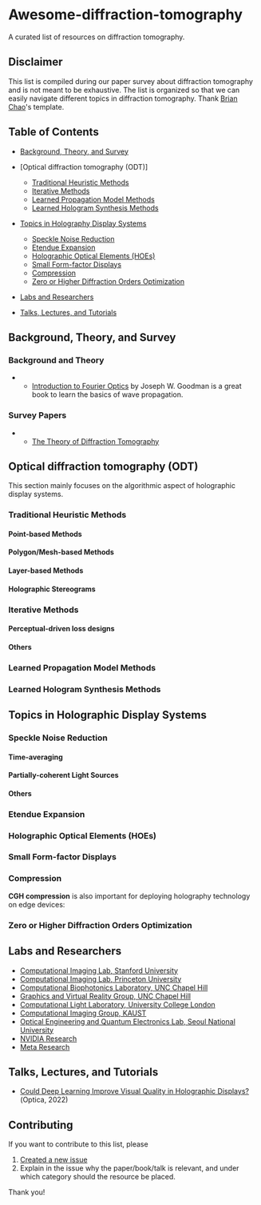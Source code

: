 # Awesome-diffraction-tomography

A curated list of resources on diffraction tomography.

## Disclaimer

This list is compiled during our paper survey about diffraction tomography and is not meant to be exhaustive. The list is organized so that we can easily navigate different topics in diffraction tomography.
Thank [Brian Chao](https://github.com/bchao1)'s template.

## Table of Contents
- [Background, Theory, and Survey](#background-theory-and-survey)


- [Optical diffraction tomography (ODT)]
    - [Traditional Heuristic Methods](#traditional-heuristic-methods)
    - [Iterative Methods](#iterative-methods)
    - [Learned Propagation Model Methods](#learned-propagation-model-methods)
    - [Learned Hologram Synthesis Methods](#learned-hologram-synthesis-methods)
- [Topics in Holography Display Systems](#topics-in-holographic-display-systems)
    - [Speckle Noise Reduction](#speckle-noise-reduction)
    - [Etendue Expansion](#etendue-expansion)
    - [Holographic Optical Elements (HOEs)](#holographic-optical-elements-hoes)
    - [Small Form-factor Displays](#small-form-factor-displays)
    - [Compression](#compression)
    - [Zero or Higher Diffraction Orders Optimization](#zero-or-high-diffraction-orders-optimization)
- [Labs and Researchers](#labs-and-researchers)
- [Talks, Lectures, and Tutorials](#talks-lectures-and-tutorials)

## Background, Theory, and Survey
### Background and Theory
- - [Introduction to Fourier Optics](https://books.google.com.tw/books/about/Introduction_to_Fourier_Optics.html?id=QllRAAAAMAAJ&redir_esc=y) by Joseph W. Goodman is a great book to learn the basics of wave propagation.


### Survey Papers
- - [The Theory of Diffraction Tomography](https://arxiv.org/pdf/1507.00466) 
## Optical diffraction tomography (ODT)

This section mainly focuses on the algorithmic aspect of holographic display systems.

### Traditional Heuristic Methods

#### Point-based Methods

#### Polygon/Mesh-based Methods

#### Layer-based Methods

#### Holographic Stereograms

### Iterative Methods

#### Perceptual-driven loss designs

#### Others

### Learned Propagation Model Methods

### Learned Hologram Synthesis Methods

## Topics in Holographic Display Systems

### Speckle Noise Reduction

#### Time-averaging

#### Partially-coherent Light Sources
#### Others

### Etendue Expansion

### Holographic Optical Elements (HOEs)

### Small Form-factor Displays

### Compression
**CGH compression** is also important for deploying holography technology on edge devices:

### Zero or Higher Diffraction Orders Optimization

## Labs and Researchers
- [Computational Imaging Lab, Stanford University](https://www.computationalimaging.org)
- [Computational Imaging Lab, Princeton University](https://light.princeton.edu)
- [Computational Biophotonics Laboratory, UNC Chapel Hill](http://www.nicolaspegard.com/index.php)
- [Graphics and Virtual Reality Group, UNC Chapel Hill](https://telepresence.web.unc.edu)
- [Computational Light Laboratory, University College London](https://complightlab.com)
- [Computational Imaging Group, KAUST](https://vccimaging.org/publications.html)
- [Optical Engineering and Quantum Electronics Lab, Seoul National University](http://oeqelab.snu.ac.kr)
- [NVIDIA Research](https://www.nvidia.com/en-us/research/)
- [Meta Research](https://research.facebook.com)

## Talks, Lectures, and Tutorials
- [Could Deep Learning Improve Visual Quality in Holographic Displays?](https://www.youtube.com/watch?v=lbgRke4H_HA)(Optica, 2022)

## Contributing
If you want to contribute to this list, please 
1. [Created a new issue](https://github.com/bchao1/awesome-holography/issues)
2. Explain in the issue why the paper/book/talk is relevant, and under which category should the resource be placed.
   
Thank you!
